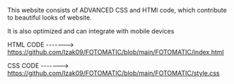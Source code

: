 This website consists of ADVANCED CSS and HTMl code, which contribute to beautiful looks of website.

It is also optimized and can integrate with mobile devices

HTML CODE -------> https://github.com/Izak09/FOTOMATIC/blob/main/FOTOMATIC/index.html

CSS CODE -------> https://github.com/Izak09/FOTOMATIC/blob/main/FOTOMATIC/style.css
